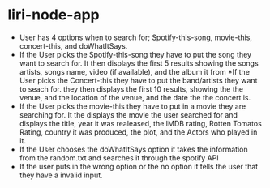 # liri-node-app
* User has 4 options when to search for; Spotify-this-song, movie-this, concert-this, and doWhatItSays.
* If the User picks the Spotify-this-song they have to put the song they want to search for. It then displays the first 5 results showing the songs artists, songs name, video (if available), and the album it from
*If the User picks the Concert-this they have to put the band/artists they want to seach for. they then displays the first 10 results, showing the the venue, and the location of the venue, and the date the the concert is.
* If the User picks the movie-this they have to put in a movie they are searching for. It the displays the movie the user searched for and displays the title, year it was realeased, the IMDB rating, Rotten Tomatos Rating, country it was produced, the plot, and the Actors who played in it.
* If the User chooses the doWhatItSays option it takes the information from the random.txt and searches it through the spotify API
* If the user puts in the wrong option or the no option it tells the user that they have a invalid input.
